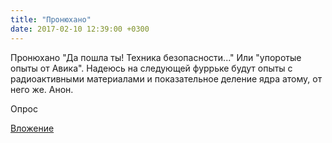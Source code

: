 ```yaml
---
title: "Пронюхано"
date: 2017-02-10 12:39:00 +0300
---
```


Пронюхано
"Да пошла ты! Техника безопасности..."
Или "упоротые опыты от Авика".
Надеюсь на следующей фуррьке будут опыты с радиоактивными материалами и показательное деление ядра атому, от него же.
Анон.

Опрос

[Вложение](https://vk.com/video41076938_456239202)
